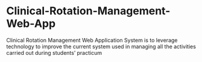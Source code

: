 # Clinical-Rotation-Management-Web-App
Clinical Rotation Management Web Application System is to leverage technology to improve the current system used in managing all the activities carried out during students’ practicum

